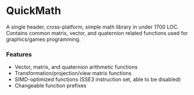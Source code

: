 # QuickMath

A single header, cross-platform, simple math library in under 1700 LOC. Contains common matrix, vector, and quaternion related functions used for graphics/games programming.

### Features
- Vector, matrix, and quaternion arithmetic functions
- Transformation/projection/view matrix functions
- SIMD-optimized functions (SSE3 instruction set, able to be disabled)
- Changeable function prefixes

